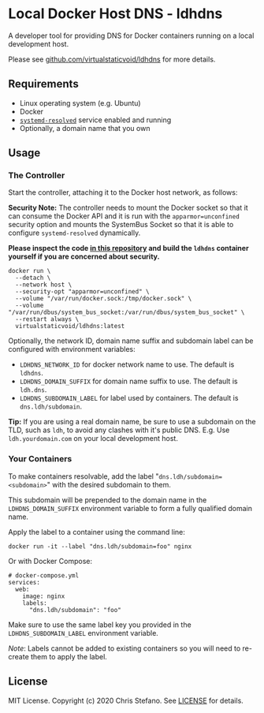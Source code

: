 # Local Docker Host DNS - ldhdns

A developer tool for providing DNS for Docker containers running on a local development host.

Please see [github.com/virtualstaticvoid/ldhdns][ldhdns] for more details.

## Requirements

* Linux operating system (e.g. Ubuntu)
* Docker
* [`systemd-resolved`][resolved] service enabled and running
* Optionally, a domain name that you own

## Usage

### The Controller

Start the controller, attaching it to the Docker host network, as follows:

**Security Note:** The controller needs to mount the Docker socket so that it can consume the Docker API and it is run with the `apparmor=unconfined` security option and mounts the SystemBus Socket so that it is able to configure `systemd-resolved` dynamically.

**Please inspect the code [in this repository][ldhdns] and build the `ldhdns` container yourself if you are concerned about security.**

```
docker run \
  --detach \
  --network host \
  --security-opt "apparmor=unconfined" \
  --volume "/var/run/docker.sock:/tmp/docker.sock" \
  --volume "/var/run/dbus/system_bus_socket:/var/run/dbus/system_bus_socket" \
  --restart always \
  virtualstaticvoid/ldhdns:latest
```

Optionally, the network ID, domain name suffix and subdomain label can be configured with environment variables:

* `LDHDNS_NETWORK_ID` for docker network name to use. The default is `ldhdns`.
* `LDHDNS_DOMAIN_SUFFIX` for domain name suffix to use. The default is `ldh.dns`.
* `LDHDNS_SUBDOMAIN_LABEL` for label used by containers. The default is `dns.ldh/subdomain`.

**Tip:** If you are using a real domain name, be sure to use a subdomain on the TLD, such as `ldh`, to avoid any clashes with it's public DNS. E.g. Use `ldh.yourdomain.com` on your local development host.

### Your Containers

To make containers resolvable, add the label "`dns.ldh/subdomain=<subdomain>`" with the desired subdomain to them.

This subdomain will be prepended to the domain name in the `LDHDNS_DOMAIN_SUFFIX` environment variable to form a fully qualified domain name.

Apply the label to a container using the command line:

```
docker run -it --label "dns.ldh/subdomain=foo" nginx
```

Or with Docker Compose:

```
# docker-compose.yml
services:
  web:
    image: nginx
    labels:
      "dns.ldh/subdomain": "foo"
```

Make sure to use the same label key you provided in the `LDHDNS_SUBDOMAIN_LABEL` environment variable.

*Note*: Labels cannot be added to existing containers so you will need to re-create them to apply the label.

## License

MIT License. Copyright (c) 2020 Chris Stefano. See [LICENSE][license] for details.

<!-- links -->

[ldhdns]: https://github.com/virtualstaticvoid/ldhdns
[license]: https://github.com/virtualstaticvoid/ldhdns/blob/master/LICENSE
[resolved]: https://www.freedesktop.org/wiki/Software/systemd/resolved/
